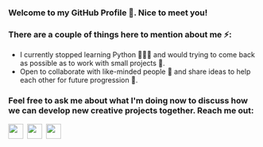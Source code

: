 ### Welcome to my GitHub Profile 🙂. Nice to meet you!
### There are a couple of things here to mention about me ⚡:

- I currently stopped learning Python 👨🏻‍💻 and would trying to come back as possible as to work with small projects 🔭.
- Open to collaborate with like-minded people 👯 and share ideas to help each other for future progression 🌱.

### Feel free to ask me about what I'm doing now to discuss how we can develop new creative projects together. Reach me out:
<a href="mailto:kanansnote@gmail.com"><img src="https://camo.githubusercontent.com/0f3aa1f457bb92fbd2411761262ce1fb0f766ed74a4f4289bfc4a0b6024335d6/68747470733a2f2f6564656e742e6769746875622e696f2f537570657254696e7949636f6e732f696d616765732f7376672f656d61696c2e737667" width="30" height="30" /></a> &nbsp;<a href="https://t.me/kanansnote"><img src="https://camo.githubusercontent.com/f4b401dd7cd9b7840fd31acafd49e151a80e4c9600bf219934461b96dd98e013/68747470733a2f2f6564656e742e6769746875622e696f2f537570657254696e7949636f6e732f696d616765732f7376672f74656c656772616d2e737667" width="30" height="30" /></a> &nbsp;<a href="https://join.skype.com/invite/F3ix8zp5tSBy"><img src="https://camo.githubusercontent.com/738abde95a3c033b2fbe7a56d2e9242fbdad99124b331d9739d1ad25f379e522/68747470733a2f2f6564656e742e6769746875622e696f2f537570657254696e7949636f6e732f696d616765732f7376672f736b7970652e737667" width="30" height="30" /></a>
